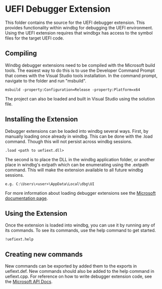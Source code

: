 
# UEFI Debugger Extension

This folder contains the source for the UEFI debugger extension. This provides
functionality within windbg for debugging the UEFI environment. Using the UEFI
extension requires that windbgx has access to the symbol files for the target
UEFI code.

## Compiling

Windbg debugger extensions need to be compiled with the Microsoft build tools.
The easiest way to do this is to use the Developer Command Prompt that comes
with the Visual Studio tools installation. In the command prompt, navigate to
the folder and run "msbuild".

    msbuild -property:Configuration=Release -property:Platform=x64

The project can also be loaded and built in Visual Studio using the solution
file.

## Installing the Extension

Debugger extensions can be loaded into windbg several ways. First, by
manually loading once already in windbg. This can be done with the .load
command. Though this will not persist across windbg sessions.

    .load <path to uefiext.dll>

The second is to place the DLL in the windbg application folder, or another
place in windbg's extpath which can be enumerating using the .extpath command.
This will make the extension available to all future windbg sessions.

    e.g. C:\Users\<user>\AppData\Local\dbg\UI

For more information about loading debugger extensions see the
[Microsoft documentation page](https://docs.microsoft.com/en-us/windows-hardware/drivers/debugger/loading-debugger-extension-dlls).

## Using the Extension

Once the extension is loaded into windbg, you can use it by running any of its
commands. To see its commands, use the help command to get started.

    !uefiext.help

## Creating new commands

New commands can be exported by added them to the exports in uefiext.def. New
commands should also be added to the help command in uefiext.cpp. For reference
on how to write debugger extension code, see the [Microsoft API Docs](https://docs.microsoft.com/en-us/windows-hardware/drivers/debugger/debugger-engine-and-extension-apis).
